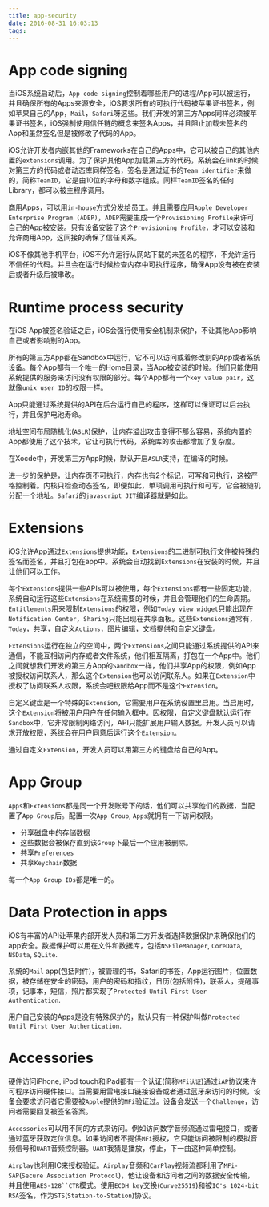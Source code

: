 ```yaml
---
title: app-security
date: 2016-08-31 16:03:13
tags:
---
```

# App code signing

当iOS系统启动后，`App code
signing`控制着哪些用户的进程/App可以被运行，并且确保所有的Apps来源安全，iOS要求所有的可执行代码被苹果证书签名，例如苹果自己的App，`Mail`，`Safari`呀这些。我们开发的第三方Apps同样必须被苹果证书签名，iOS强制使用信任链的概念来签名Apps，并且阻止加载未签名的App和虽然签名但是被修改了代码的App。

iOS允许开发者内嵌其他的Frameworks在自己的Apps中，它可以被自己的其他内置的`extensions`调用。为了保护其他App加载第三方的代码，系统会在link的时候对第三方的代码或者动态库同样签名，签名是通过证书的`Team identifier`来做的，简称`TeamID`，它是由10位的字母和数字组成。同样`TeamID`签名的任何Library，都可以被主程序调用。

商用Apps，可以用`in-house`方式分发给员工。并且需要应用`Apple Developer Enterprise Program (ADEP)`，`ADEP`需要生成一个`Provisioning Profile`来许可自己的App被安装。只有设备安装了这个`Provisioning Profile`，才可以安装和允许商用App，这间接的确保了信任关系。

iOS不像其他手机平台，iOS不允许运行从网站下载的未签名的程序，不允许运行不信任的代码。并且会在运行时候检查内存中可执行程序，确保App没有被在安装后或者升级后被串改。

# Runtime process security

在iOS
App被签名验证之后，iOS会强行使用安全机制来保护，不让其他App影响自己或者影响别的App。

所有的第三方App都在Sandbox中运行，它不可以访问或着修改别的App或者系统设备。每个App都有一个唯一的Home目录，当App被安装的时候。他们只能使用系统提供的服务来访问没有权限的部分。每个App都有一个`key value pair`，这就像`unix user ID`的权限一样。

App只能通过系统提供的API在后台运行自己的程序，这样可以保证可以后台执行，并且保护电池寿命。

地址空间布局随机化(`ASLR`)保护，让内存溢出攻击变得不那么容易，系统内置的App都使用了这个技术，它让可执行代码，系统库的攻击都增加了复杂度。

在Xocde中，开发第三方App时候，默认开启`ASLR`支持，在编译的时候。

进一步的保护是，让内存页不可执行，内存也有2个标记，可写和可执行，这被严格控制着。内核只检查动态签名，即便如此，单项调用可执行和可写，它会被随机分配一个地址。`Safari`的`javascript JIT`编译器就是如此。

# Extensions

iOS允许App通过`Extensions`提供功能，`Extensions`的二进制可执行文件被特殊的签名而签名，并且打包在app中。系统会自动找到`Extensions`在安装的时候，并且让他们可以工作。

每个`Extensions`提供一些APIs可以被使用，每个`Extensions`都有一些固定功能，系统自动运行这些`Extensions`在系统需要的时候，并且会管理他们的生命周期。`Entitlements`用来限制`Extensions`的权限，例如`Today view widget`只能出现在`Notification Center`，`Sharing`只能出现在共享面板。这些`Extensions`通常有，`Today`，共享，自定义`Actions`，图片编辑，文档提供和自定义键盘。

`Extensions`运行在独立的空间中，两个`Extensions`之间只能通过系统提供的API来通信，不能互相访问内存或者文件系统，他们相互隔离，打包在一个App中。他们之间就想我们开发的第三方App的`Sandbox`一样，他们共享App的权限，例如App被授权访问联系人，那么这个`Extension`也可以访问联系人。如果在`Extension`中授权了访问联系人权限，系统会吧权限给App而不是这个`Extension`。

自定义键盘是一个特殊的`Extension`，它需要用户在系统设置里启用。当启用时，这个`Extension`将被用户用户在任何输入框中。因权限，自定义键盘默认运行在`Sandbox`中，它非常限制网络访问，API只能扩展用户输入数据。开发人员可以请求开放权限，系统会在用户同意后运行这个`Extension`。

通过自定义`Extension`，开发人员可以用第三方的键盘给自己的App。

# App Group

`Apps`和`Extensions`都是同一个开发账号下的话，他们可以共享他们的数据，当配置了`App Group`后。配置一次`App Group`, `Apps`就拥有一下访问权限。

* 分享磁盘中的存储数据
* 这些数据会被保存直到该`Group`下最后一个应用被删除。
* 共享`Preferences`
* 共享`Keychain`数据

每一个`App Group IDs`都是唯一的。

# Data Protection in apps

iOS有丰富的API让苹果内部开发人员和第三方开发者选择数据保护来确保他们的app安全。数据保护可以用在文件和数据库，包括`NSFileManager`, `CoreData`, `NSData`, `SQLite`.

系统的`Mail` app(包括附件)，被管理的书，Safari的书签，App运行图片，位置数据，被存储在安全的密码，用户的密码和指纹，日历(包括附件)，联系人，提醒事项，记事本，短信，照片都实现了`Protected Until First User Authentication`.

用户自己安装的Apps是没有特殊保护的，默认只有一种保护叫做`Protected Until First User Authentication`.

# Accessories

硬件访问iPhone, iPod touch和iPad都有一个认证(简称`MFi认证`)通过`iAP`协议来许可程序访问硬件接口。当需要用雷电接口链接设备或者通过蓝牙来访问的时候，设备会要求访问者它需要被`Apple`提供的`MFi`验证过。设备会发送一个`Challenge`，访问者需要回复被签名答案。

`Accessories`可以用不同的方式来访问。例如访问数字音频流通过雷电接口，或者通过蓝牙获取定位信息。如果访问者不提供`MFi`授权，它只能访问被限制的模拟音频信号和`UART`音频控制器。`UART`我猜是播放，停止，下一曲这种简单控制。

`Airplay`也利用IC来授权验证。`Airplay`音频和`CarPlay`视频流都利用了`MFi-SAP`(`Secure Association Protocol`)，他让设备和访问者之间的数据安全传输，并且使用`AES-128``CTR`模式。使用`ECDH key`交换(`Curve25519`)和被`IC's 1024-bit RSA`签名，作为`STS`(`Station-to-Station`)协议。
